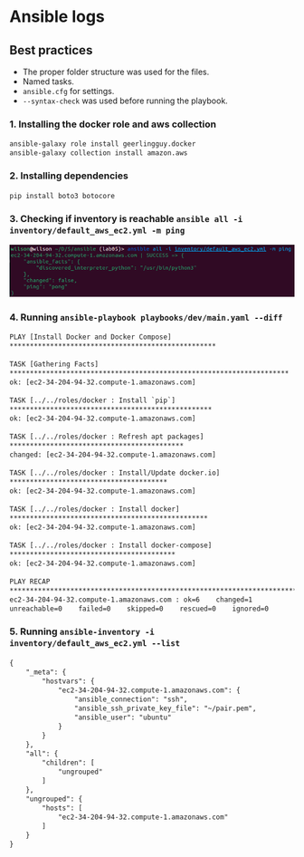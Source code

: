 # Ansible logs

## Best practices
- The proper folder structure was used for the files.
- Named tasks.
- `ansible.cfg` for settings.
- `--syntax-check` was used before running the playbook.

### 1. Installing the docker role and aws collection 
```shell
ansible-galaxy role install geerlingguy.docker
ansible-galaxy collection install amazon.aws
```

### 2. Installing dependencies 
```shell
pip install boto3 botocore
```

### 3. Checking if inventory is reachable `ansible all -i inventory/default_aws_ec2.yml -m ping`
![ping screenshot](images/screenshot.png)

### 4. Running `ansible-playbook playbooks/dev/main.yaml --diff`
```shell
PLAY [Install Docker and Docker Compose] ***************************************************

TASK [Gathering Facts] *********************************************************************
ok: [ec2-34-204-94-32.compute-1.amazonaws.com]

TASK [../../roles/docker : Install `pip`] **************************************************
ok: [ec2-34-204-94-32.compute-1.amazonaws.com]

TASK [../../roles/docker : Refresh apt packages] *******************************************
changed: [ec2-34-204-94-32.compute-1.amazonaws.com]

TASK [../../roles/docker : Install/Update docker.io] ***************************************
ok: [ec2-34-204-94-32.compute-1.amazonaws.com]

TASK [../../roles/docker : Install docker] *************************************************
ok: [ec2-34-204-94-32.compute-1.amazonaws.com]

TASK [../../roles/docker : Install docker-compose] *****************************************
ok: [ec2-34-204-94-32.compute-1.amazonaws.com]

PLAY RECAP *********************************************************************************
ec2-34-204-94-32.compute-1.amazonaws.com : ok=6    changed=1    unreachable=0    failed=0    skipped=0    rescued=0    ignored=0   
```

### 5. Running `ansible-inventory -i inventory/default_aws_ec2.yml --list`
```shell
{
    "_meta": {
        "hostvars": {
            "ec2-34-204-94-32.compute-1.amazonaws.com": {
                "ansible_connection": "ssh",
                "ansible_ssh_private_key_file": "~/pair.pem",
                "ansible_user": "ubuntu"
            }
        }
    },
    "all": {
        "children": [
            "ungrouped"
        ]
    },
    "ungrouped": {
        "hosts": [
            "ec2-34-204-94-32.compute-1.amazonaws.com"
        ]
    }
}
```